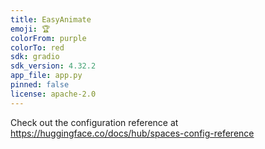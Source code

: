 ```yaml
---
title: EasyAnimate
emoji: 🏆
colorFrom: purple
colorTo: red
sdk: gradio
sdk_version: 4.32.2
app_file: app.py
pinned: false
license: apache-2.0
---
```


Check out the configuration reference at https://huggingface.co/docs/hub/spaces-config-reference
